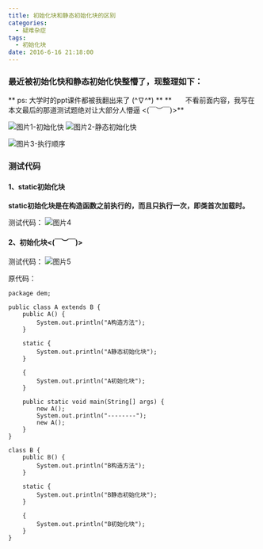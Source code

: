 ```yaml
---
title: 初始化块和静态初始化块的区别
categories:
  - 疑难杂症
tags:
  - 初始化块
date: 2016-6-16 21:18:00
---
```


### 最近被初始化快和静态初始化快整懵了，现整理如下：

** ps: 大学时的ppt课件都被我翻出来了 (^∇^*) **
** &nbsp;&nbsp;&nbsp;&nbsp;&nbsp;&nbsp;不看前面内容，我写在本文最后的那道测试题绝对让大部分人懵逼 <(￣︶￣)>**

![图片1-初始化快](1.png)
![图片2-静态初始化快](2.png)
<!-- more -->
![图片3-执行顺序](3.png)


### 测试代码
#### 1、static初始化块
**static初始化块是在构造函数之前执行的，而且只执行一次，即类首次加载时。**

测试代码：
![图片4](4.png)

#### 2、初始化块<(￣︶￣)>
测试代码：
![图片5](5.png)

原代码：
```
package dem;

public class A extends B {
	public A() {
		System.out.println("A构造方法");
	}

	static {
		System.out.println("A静态初始化块");
	}

	{
		System.out.println("A初始化块");
	}

	public static void main(String[] args) {
		new A();
		System.out.println("--------");
		new A();
	}
}

class B {
	public B() {
		System.out.println("B构造方法");
	}

	static {
		System.out.println("B静态初始化块");
	}

	{
		System.out.println("B初始化块");
	}
}

```

